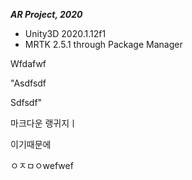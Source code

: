 ***AR Project, 2020***

* Unity3D 2020.1.12f1
* MRTK 2.5.1 through Package Manager

Wfdafwf

"Asdfsdf

Sdfsdf"

마크다운 랭귀지ㅣ

이기때문에

ㅇㅈㅁㅇwefwef
